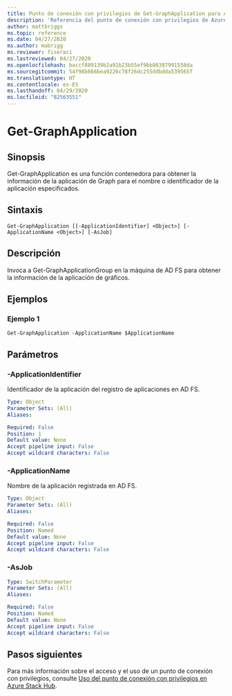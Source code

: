 ```yaml
---
title: Punto de conexión con privilegios de Get-GraphApplication para Azure Stack Hub
description: 'Referencia del punto de conexión con privilegios de Azure Stack para PowerShell: Get-GraphApplication'
author: mattbriggs
ms.topic: reference
ms.date: 04/27/2020
ms.author: mabrigg
ms.reviewer: fiseraci
ms.lastreviewed: 04/27/2020
ms.openlocfilehash: baccf889139b2a91b23b55ef9bb86387991558da
ms.sourcegitcommit: 54f98b666bea9226c78f26dc255ddbdda539565f
ms.translationtype: HT
ms.contentlocale: es-ES
ms.lasthandoff: 04/29/2020
ms.locfileid: "82563551"
---
```

# <a name="get-graphapplication"></a>Get-GraphApplication

## <a name="synopsis"></a>Sinopsis
Get-GraphApplication es una función contenedora para obtener la información de la aplicación de Graph para el nombre o identificador de la aplicación especificados.

## <a name="syntax"></a>Sintaxis

```
Get-GraphApplication [[-ApplicationIdentifier] <Object>] [-ApplicationName <Object>] [-AsJob]
```

## <a name="description"></a>Descripción
Invoca a Get-GraphApplicationGroup en la máquina de AD FS para obtener la información de la aplicación de gráficos.

## <a name="examples"></a>Ejemplos

### <a name="example-1"></a>Ejemplo 1
```
Get-GraphApplication -ApplicationName $ApplicationName
```

## <a name="parameters"></a>Parámetros

### <a name="-applicationidentifier"></a>-ApplicationIdentifier
Identificador de la aplicación del registro de aplicaciones en AD FS.

```yaml
Type: Object
Parameter Sets: (All)
Aliases:

Required: False
Position: 1
Default value: None
Accept pipeline input: False
Accept wildcard characters: False
```

### <a name="-applicationname"></a>-ApplicationName
Nombre de la aplicación registrada en AD FS.

```yaml
Type: Object
Parameter Sets: (All)
Aliases:

Required: False
Position: Named
Default value: None
Accept pipeline input: False
Accept wildcard characters: False
```

### <a name="-asjob"></a>-AsJob


```yaml
Type: SwitchParameter
Parameter Sets: (All)
Aliases:

Required: False
Position: Named
Default value: None
Accept pipeline input: False
Accept wildcard characters: False
```

## <a name="next-steps"></a>Pasos siguientes

Para más información sobre el acceso y el uso de un punto de conexión con privilegios, consulte [Uso del punto de conexión con privilegios en Azure Stack Hub](https://docs.microsoft.com/azure-stack/operator/azure-stack-privileged-endpoint).